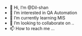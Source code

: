 - 👋 Hi, I’m @Dil-shan
- 👀 I’m interested in QA Automation
- 🌱 I’m currently learning MIS
- 💞️ I’m looking to collaborate on ..
- 📫 How to reach me ...

<!---
Dil-shan/Dil-shan is a ✨ special ✨ repository because its `README.md` (this file) appears on your GitHub profile.
You can click the Preview link to take a look at your changes.
--->
